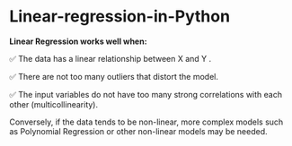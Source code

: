 # Linear-regression-in-Python
**Linear Regression works well when:**

✅ The data has a linear relationship between X and Y .

✅ There are not too many outliers that distort the model.

✅ The input variables do not have too many strong correlations with each other (multicollinearity).

Conversely, if the data tends to be non-linear, more complex models such as Polynomial Regression or other non-linear models may be needed.
